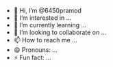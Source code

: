 - 👋 Hi, I’m @6450pramod
- 👀 I’m interested in ...
- 🌱 I’m currently learning ...
- 💞️ I’m looking to collaborate on ...
- 📫 How to reach me ...
- 😄 Pronouns: ...
- ⚡ Fun fact: ...

<!---
6450pramod/6450pramod is a ✨ special ✨ repository because its `README.md` (this file) appears on your GitHub profile.
You can click the Preview link to take a look at your changes.
--->
